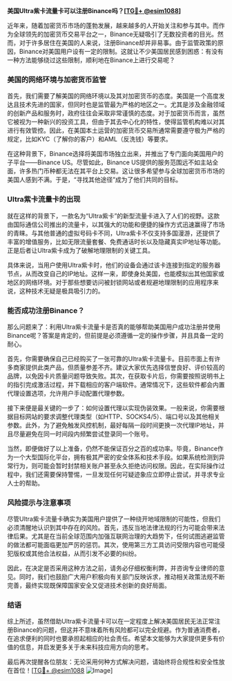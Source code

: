 **美国Ultra紫卡流量卡可以注册Binance吗？[[TG💪+ @esim1088](https://t.me/s/esim1088)]**

近年来，随着加密货币市场的蓬勃发展，越来越多的人开始关注和参与其中。而作为全球领先的加密货币交易平台之一，Binance无疑吸引了无数投资者的目光。然而，对于许多居住在美国的人来说，注册Binance却并非易事。由于监管政策的原因，Binance对美国用户设有一定的限制。这就让不少美国居民感到困惑：有没有一种方法能够绕过这些限制，顺利地在Binance上进行交易呢？

### 美国的网络环境与加密货币监管

首先，我们需要了解美国的网络环境以及其对加密货币的态度。美国是一个高度发达且技术先进的国家，但同时也是监管最为严格的地区之一。尤其是涉及金融领域的创新产品和服务时，政府往往会采取非常谨慎的态度。对于加密货币而言，虽然它被视为一种新兴的投资工具，但由于其去中心化的特性，使得监管机构难以对其进行有效管控。因此，在美国本土运营的加密货币交易所通常需要遵守极为严格的规定，比如KYC（了解你的客户）和AML（反洗钱）等要求。

在这种背景下，Binance选择将美国市场独立出来，并推出了专门面向美国用户的子平台——Binance US。尽管如此，Binance US提供的服务范围远不如主站全面，许多热门币种都无法在其平台上交易。这让很多希望参与全球加密货币市场的美国人感到不满。于是，“寻找其他途径”成为了他们共同的目标。

### Ultra紫卡流量卡的出现

就在这样的背景下，一款名为“Ultra紫卡”的新型流量卡进入了人们的视野。这款由国际通信公司推出的流量卡，以其强大的功能和便捷的操作方式迅速赢得了市场的青睐。与其他普通的虚拟号码卡不同，Ultra紫卡不仅支持多国漫游，还提供了丰富的增值服务，比如无限流量套餐、免费通话时长以及隐藏真实IP地址等功能。正是后者让Ultra紫卡成为了破解地理限制的关键工具。

具体来说，当用户使用Ultra紫卡时，他们的设备会通过该卡连接到指定的服务器节点，从而改变自己的IP地址。这样一来，即使身处美国，也能模拟出其他国家或地区的网络环境。对于那些想要访问被封锁网站或者规避地理限制的应用程序来说，这种技术无疑是极具吸引力的。

### 能否成功注册Binance？

那么问题来了：利用Ultra紫卡流量卡是否真的能够帮助美国用户成功注册并使用Binance呢？答案是肯定的，但前提是必须遵循一定的操作步骤，并且具备一定的耐心。

首先，你需要确保自己已经购买了一张可靠的Ultra紫卡流量卡。目前市面上有许多商家提供此类产品，但质量参差不齐。建议大家优先选择信誉良好、评价较高的品牌，以免因卡片质量问题导致失败。其次，在获取卡片后，你需要按照说明书上的指引完成激活过程，并下载相应的客户端软件。通常情况下，这些软件都会内置代理设置选项，允许用户手动配置代理参数。

接下来便是最关键的一步了：如何设置代理以实现伪装效果。一般来说，你需要根据目标网站的要求调整代理类型（如HTTP、SOCKS4/5）、端口号以及其他相关参数。此外，为了避免触发风控机制，最好每隔一段时间更换一次代理IP地址，并且尽量避免在同一时间段内频繁尝试登录同一个账号。

当然，即便做好了以上准备，仍然不能保证百分之百的成功率。毕竟，Binance作为一个大型国际化平台，拥有极其严密的安全体系和技术手段。如果系统检测到异常行为，则可能会暂时封禁相关账户甚至永久拒绝访问权限。因此，在实际操作过程中，我们还需要保持警惕，一旦发现任何可疑迹象应立即停止尝试，并寻求专业人士的帮助。

### 风险提示与注意事项

尽管Ultra紫卡流量卡确实为美国用户提供了一种绕开地域限制的可能性，但我们必须清醒地认识到其中存在的风险。首先，违反当地法律法规的行为可能会带来法律后果。尤其是在当前全球范围内加强互联网治理的大趋势下，任何试图逃避监管的做法都可能面临更加严厉的惩罚。其次，使用第三方工具访问受限内容也可能侵犯版权或其他合法权益，从而引发不必要的纠纷。

因此，在决定是否采用这种方法之前，请务必仔细权衡利弊，并咨询专业律师的意见。同时，我们也鼓励广大用户积极向有关部门反映诉求，推动相关政策法规不断完善，最终实现既保障国家安全又促进技术创新的良好局面。

### 结语

综上所述，虽然借助Ultra紫卡流量卡可以在一定程度上解决美国居民无法正常注册Binance的问题，但这并不意味着所有风险都可以完全规避。作为普通消费者，在追求便利的同时也要承担起相应的社会责任。希望本文能够为大家提供更多有价值的信息，并启发更多关于未来科技应用方向的思考。

最后再次提醒各位朋友：无论采用何种方式解决问题，请始终将合规性和安全性放在首位！[[TG💪+ @esim1088](https://t.me/s/esim1088) ![Image](https://i.postimg.cc/4NQfJmqS/Snipaste-2025-05-13-00-14-12.png)]